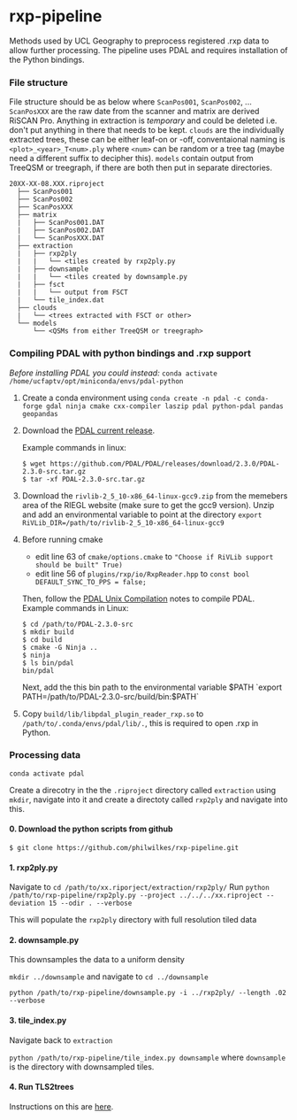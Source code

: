# rxp-pipeline

Methods used by UCL Geography to preprocess registered .rxp data to allow further processing. The pipeline uses PDAL and requires installation of the Python bindings.

### File structure

File structure should be as below where `ScanPos001`, `ScanPos002`, ... `ScanPosXXX` are the raw date from the scanner and matrix are derived RiSCAN Pro. Anything in extraction is _temporary_ and could be deleted i.e. don't put anything in there that needs to be kept. `clouds` are the individually extracted trees, these can be either leaf-on or -off, conventaional naming is `<plot>_<year>_T<num>.ply` where `<num>` can be random or a tree tag (maybe need a different suffix to decipher this). `models` contain output from TreeQSM or treegraph, if there are both then put in separate directories.

```
20XX-XX-08.XXX.riproject
  ├── ScanPos001
  ├── ScanPos002
  ├── ScanPosXXX
  ├── matrix
  |   ├── ScanPos001.DAT
  |   ├── ScanPos002.DAT
  |   └── ScanPosXXX.DAT
  ├── extraction
  |   ├── rxp2ply
  |   |   └── <tiles created by rxp2ply.py
  |   ├── downsample
  |   |   └── <tiles created by downsample.py
  |   ├── fsct
  |   |   └── output from FSCT
  |   └── tile_index.dat
  ├── clouds
  |   └── <trees extracted with FSCT or other>
  └── models
      └── <QSMs from either TreeQSM or treegraph>
```

### Compiling PDAL with python bindings and .rxp support

_Before installing PDAL you could instead:_ `conda activate /home/ucfaptv/opt/miniconda/envs/pdal-python`

1.  Create a conda environment using `conda create -n pdal -c conda-forge gdal ninja cmake cxx-compiler laszip pdal python-pdal pandas geopandas`
    
2.  Download the [PDAL current release](https://pdal.io/download.html#current-release-s).
    
    Example commands in linux:
    
    
        $ wget https://github.com/PDAL/PDAL/releases/download/2.3.0/PDAL-2.3.0-src.tar.gz
        $ tar -xf PDAL-2.3.0-src.tar.gz
        

3.  Download the `rivlib-2_5_10-x86_64-linux-gcc9.zip` from the memebers area of the RIEGL website (make sure to get the gcc9 version). Unzip and add an environmental variable to point at the directory `export RiVLib_DIR=/path/to/rivlib-2_5_10-x86_64-linux-gcc9`

4.  Before running cmake
    - edit line 63 of `cmake/options.cmake` to `"Choose if RiVLib support should be built" True)`
    - edit line 56 of `plugins/rxp/io/RxpReader.hpp` to `const bool DEFAULT_SYNC_TO_PPS = false;`

    Then, follow the [PDAL Unix Compilation](https://pdal.io/development/compilation/unix.html) notes to compile PDAL. Example commands in Linux:
       
        $ cd /path/to/PDAL-2.3.0-src
        $ mkdir build
        $ cd build
        $ cmake -G Ninja ..
        $ ninja
        $ ls bin/pdal
        bin/pdal
        
    Next, add the this bin path to the environmental variable $PATH `export PATH=/path/to/PDAL-2.3.0-src/build/bin:$PATH`

5. Copy `build/lib/libpdal_plugin_reader_rxp.so` to `/path/to/.conda/envs/pdal/lib/.`, this is required to open .rxp in Python.

### Processing data

`conda activate pdal`

Create a direcotry in the the `.riproject` directory called `extraction` using `mkdir`, navigate into it and create a directoty called `rxp2ply` and navigate into this.  

#### 0. Download the python scripts from github
`$ git clone https://github.com/philwilkes/rxp-pipeline.git`

#### 1. rxp2ply.py 

Navigate to `cd /path/to/xx.riporject/extraction/rxp2ply/`
Run `python /path/to/rxp-pipeline/rxp2ply.py --project ../../../xx.riproject --deviation 15 --odir . --verbose`

This will populate the `rxp2ply` directory with full resolution tiled data

#### 2. downsample.py

This downsamples the data to a uniform density

`mkdir ../downsample` and navigate to `cd ../downsample`

`python /path/to/rxp-pipeline/downsample.py -i ../rxp2ply/ --length .02 --verbose `

#### 3. tile_index.py

Navigate back to `extraction`

`python /path/to/rxp-pipeline/tile_index.py downsample` where `downsample` is the directory with downsampled tiles.

#### 4. Run TLS2trees

Instructions on this are [here](https://github.com/philwilkes/FSCT).
